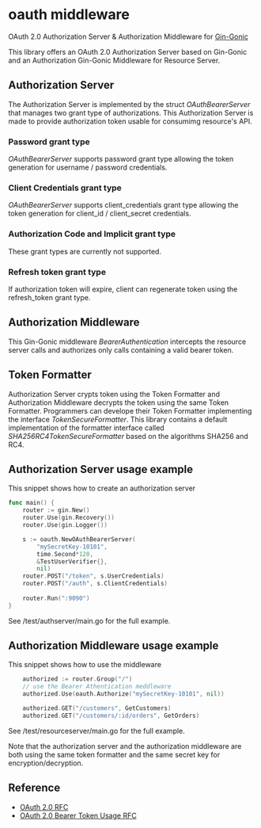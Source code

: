 # oauth middleware
OAuth 2.0 Authorization Server &amp; Authorization Middleware for [Gin-Gonic](https://github.com/gin-gonic/gin)

This library offers an OAuth 2.0 Authorization Server based on Gin-Gonic and an Authorization Gin-Gonic Middleware for Resource Server.

## Authorization Server
The Authorization Server is implemented by the struct _OAuthBearerServer_ that manages two grant type of authorizations. This Authorization Server is made to provide authorization token usable for consumimg resource's API. 

### Password grant type
_OAuthBearerServer_ supports password grant type allowing the token generation for username / password credentials.

### Client Credentials grant type
_OAuthBearerServer_ supports client_credentials grant type allowing the token generation for client_id / client_secret credentials.

### Authorization Code and Implicit grant type
These grant types are currently not supported.

### Refresh token grant type
If authorization token will expire, client can regenerate token using the refresh_token grant type.

## Authorization Middleware 
This Gin-Gonic middleware _BearerAuthentication_ intercepts the resource server calls and authorizes only calls containing a valid bearer token.

## Token Formatter
Authorization Server crypts token using the Token Formatter and Authorization Middleware decrypts the token using the same Token Formatter.
Programmers can develope their Token Formatter implementing the interface _TokenSecureFormatter_. 
This library contains a default implementation of the formatter interface called _SHA256RC4TokenSecureFormatter_ based on the algorithms SHA256 and RC4.

## Authorization Server usage example
This snippet shows how to create an authorization server
```Go
func main() {
	router := gin.New()
	router.Use(gin.Recovery())
	router.Use(gin.Logger())

    s := oauth.NewOAuthBearerServer(
		"mySecretKey-10101",
		time.Second*120,
		&TestUserVerifier{},
		nil)
	router.POST("/token", s.UserCredentials)
	router.POST("/auth", s.ClientCredentials)
	
	router.Run(":9090")
}
```
See /test/authserver/main.go for the full example.

## Authorization Middleware usage example
This snippet shows how to use the middleware
```Go
    authorized := router.Group("/")
	// use the Bearer Athentication meddleware
	authorized.Use(oauth.Authorize("mySecretKey-10101", nil))

	authorized.GET("/customers", GetCustomers)
	authorized.GET("/customers/:id/orders", GetOrders)
```
See /test/resourceserver/main.go for the full example.

Note that the authorization server and the authorization middleware are both using the same token formatter and the same secret key for encryption/decryption.

## Reference
- [OAuth 2.0 RFC](https://tools.ietf.org/html/rfc6749)
- [OAuth 2.0 Bearer Token Usage RFC](https://tools.ietf.org/html/rfc6750)
